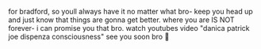 for bradford, so youll always have it no matter what bro- keep you head up and just know that things are gonna get better. where you are IS NOT forever- i can promise you that bro. watch youtubes video "danica patrick joe dispenza consciousness" see you soon bro 🖤
